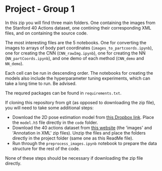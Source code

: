 # Project - Group 1

In this zip you will find three main folders. One containing the images from the Stanford 40 Actions dataset, one contining their corresponding XML files, and on containing the source code.

The most interesting files are the 5 notebooks. One for converting the images to arrays of body part coordinates (`images_to_partcoords.ipynb`), one for creating the CNN (`CNN_rawImg.ipynb`), one for creating the NN (`NN_partCoords.ipynb`), and one demo of each method (`CNN_demo` and `NN_demo`).

Each cell can be run in descending order. The notebooks for creating the models also include the hyperparameter tuning experiments, which can take a long time to run. Be advised.

The requred packages can be found in `requirements.txt`.

If cloning this repository from git (as opposed to downloading the zip file), you will need to take some additional steps:

* Download the 2D pose estimation model from [this Dropbox link](https://www.dropbox.com/s/llpxd14is7gyj0z/model.h5). Place the `model.h5` file directly in the `code` folder.
* Download the 40 actions dataset from [this website](http://vision.stanford.edu/Datasets/40actions.html) (the 'images' and 'Annotation in XML' zip files). Unzip the files and place the folders directly in the project folder (same one as this ReadMe file).
* Run through the `preprocess_images.ipynb` notebook to prepare the data structure for the rest of the code.

None of these steps should be necessary if downloading the zip file directly.